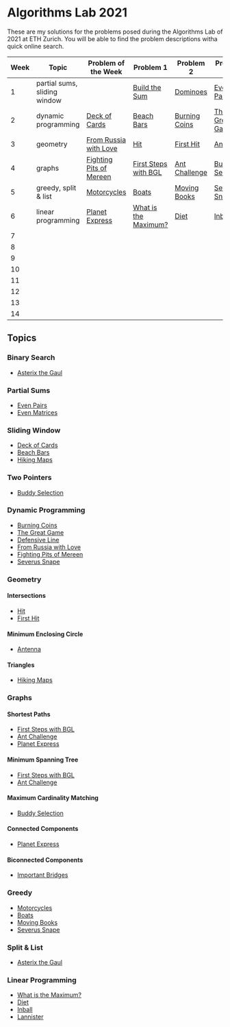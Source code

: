 # Algorithms Lab 2021

These are my solutions for the problems posed during the Algorithms Lab of 2021 at ETH Zurich. You will be able to find the problem descriptions witha quick online search.

| Week | Topic | Problem of the Week | Problem 1 | Problem 2 | Problem 3 | Problem 4 |
| ---- | ----- | ------------------- | --------- | --------- | --------- | --------- |
| 1 | partial sums, sliding window | | [Build the Sum](01/build-the-sum) | [Dominoes](01/dominoes) | [Even Pairs](01/even-pairs) | [Even Matrices](01/even-matrices) |
| 2 | dynamic programming | [Deck of Cards](potw/02-deck-of-cards) | [Beach Bars](02/beach-bars) | [Burning Coins](02/burning-coins) | [The Great Game](02/the-great-game) | [Defensive Line](02/defensive-line) |
| 3 | geometry | [From Russia with Love](potw/03-from-russia-with-love) | [Hit](03/hit) | [First Hit](03/first-hit) | [Antenna](03/antenna) | [Hiking Maps](03/hiking-maps) |
| 4 | graphs | [Fighting Pits of Mereen](potw/04-fighting-pits-of-mereen) | [First Steps with BGL](04/first-steps-with-bgl) | [Ant Challenge](04/ant-challenge) | [Buddy Selection](04/buddy-selection) | [Important Bridges](04/important-bridges) |
| 5 | greedy, split & list | [Motorcycles](potw/05-motorcycles) | [Boats](05/boats) | [Moving Books](05/moving-books) | [Severus Snape](05/severus-snape) | [Asterix the Gaul](05/asterix-the-gaul) |
| 6 | linear programming | [Planet Express](potw/06-planet-express) | [What is the Maximum?](06/what-is-the-maximum) | [Diet](06/diet) | [Inball](06/inball) | [Lannister](06/lannister) |
| 7 | | | | | | |
| 8 | | | | | | |
| 9 | | | | | | |
| 10 | | | | | | |
| 11 | | | | | | |
| 12 | | | | | | |
| 13 | | | | | | |
| 14 | | | | | | |

## Topics

### Binary Search

* [Asterix the Gaul](05/asterix-the-gaul)

### Partial Sums

* [Even Pairs](01/even-pairs)
* [Even Matrices](01/even-matrices)

### Sliding Window

* [Deck of Cards](potw/02-deck-of-cards)
* [Beach Bars](02/beach-bars)
* [Hiking Maps](03/hiking-maps)

### Two Pointers

* [Buddy Selection](04/buddy-selection)

### Dynamic Programming

* [Burning Coins](02/burning-coins)
* [The Great Game](02/the-great-game)
* [Defensive Line](02/defensive-line)
* [From Russia with Love](potw/03-from-russia-with-love)
* [Fighting Pits of Mereen](potw/04-fighting-pits-of-mereen)
* [Severus Snape](05/severus-snape)

### Geometry

#### Intersections

* [Hit](03/hit)
* [First Hit](03/first-hit)

#### Minimum Enclosing Circle

* [Antenna](03/antenna)

#### Triangles

* [Hiking Maps](03/hiking-maps)

### Graphs

#### Shortest Paths

* [First Steps with BGL](04/first-steps-with-bgl)
* [Ant Challenge](04/ant-challenge)
* [Planet Express](potw/06-planet-express)

#### Minimum Spanning Tree

* [First Steps with BGL](04/first-steps-with-bgl)
* [Ant Challenge](04/ant-challenge)

#### Maximum Cardinality Matching

* [Buddy Selection](04/buddy-selection)

#### Connected Components

* [Planet Express](potw/06-planet-express)

#### Biconnected Components

* [Important Bridges](04/important-bridges)

### Greedy

* [Motorcycles](potw/05-motorcycles)
* [Boats](05/boats)
* [Moving Books](05/moving-books)
* [Severus Snape](05/severus-snape)

### Split & List

* [Asterix the Gaul](05/asterix-the-gaul)

### Linear Programming

* [What is the Maximum?](06/what-is-the-maximum)
* [Diet](06/diet)
* [Inball](06/inball)
* [Lannister](06/lannister)
